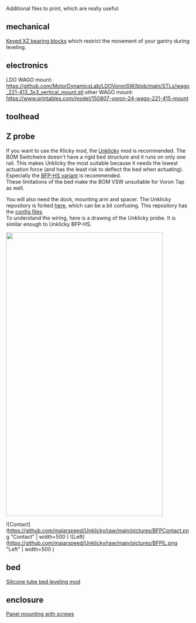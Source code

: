 Additional files to print, which are really useful:

## mechanical
[Keyed XZ bearing blocks](https://github.com/hymness1/Switchwire_Things/tree/main/Z_bearing_blocks_keyed) which restrict the movement of your gantry during leveling.  


## electronics
LDO WAGO mount: https://github.com/MotorDynamicsLab/LDOVoronSW/blob/main/STLs/wago_221-413_3x3_vertical_mount.stl
other WAGO mount: https://www.printables.com/model/150807-voron-24-wago-221-415-mount

## toolhead

## Z probe
If you want to use the Klicky mod, the [Unklicky](https://github.com/majarspeed/Unklicky) mod is recommended. The BOM Switchwire doesn't have a rigid bed structure and it runs on only one rail. This makes Unklicky the most suitable because it needs the lowest actuation force (and has the least risk to deflect the bed when actuating). Especially the [BFP-HS variant](https://github.com/majarspeed/Unklicky/tree/main/Unklicky_Probes/BFP-HS) is recommended.  
These limitations of the bed make the BOM VSW unsuitable for Voron Tap as well.  

You will also need the dock, mounting arm and spacer.
The Unklicky repository is forked [here](https://github.com/jlas1/Klicky-Probe/tree/main/Probes), which can be a bit confusing.  This repository has the [config files](https://github.com/jlas1/Klicky-Probe/blob/main/Klipper_macros).  
To understand the wiring, here is a drawing of the Unklicky probe. It is similar enough to Unklicky BFP-HS.

<a href="url"><img src="https://github.com/majarspeed/Unklicky/raw/main/pictures/BFPContact.png"  height="776" width="428" ></a>

![Contact](https://github.com/majarspeed/Unklicky/raw/main/pictures/BFPContact.png "Contact" | width=500 )
![Left](https://github.com/majarspeed/Unklicky/raw/main/pictures/BFPIL.png "Left" | width=500 )


## bed
[Silicone tube bed leveling mod](https://www.schweinert.com/silicone-bed-level-mod-prusa-mk3/)

## enclosure
[Panel mounting with screws](https://github.com/hymness1/Switchwire_Things/tree/main/VSW_screwed_panel_mounting)
